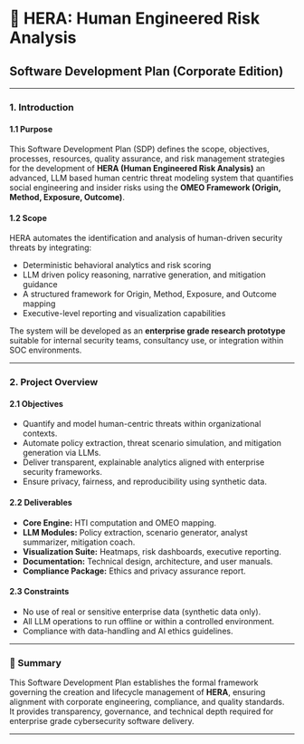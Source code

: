 # 🧠 HERA: Human Engineered Risk Analysis  
## Software Development Plan (Corporate Edition)

---

### 1. Introduction

#### 1.1 Purpose  
This Software Development Plan (SDP) defines the scope, objectives, processes, resources, quality assurance, and risk management strategies for the development of **HERA (Human Engineered Risk Analysis)** an advanced, LLM based human centric threat modeling system that quantifies social engineering and insider risks using the **OMEO Framework (Origin, Method, Exposure, Outcome)**.

#### 1.2 Scope  
HERA automates the identification and analysis of human-driven security threats by integrating:
- Deterministic behavioral analytics and risk scoring  
- LLM driven policy reasoning, narrative generation, and mitigation guidance  
- A structured framework for Origin, Method, Exposure, and Outcome mapping  
- Executive-level reporting and visualization capabilities  

The system will be developed as an **enterprise grade research prototype** suitable for internal security teams, consultancy use, or integration within SOC environments.

---


### 2. Project Overview

#### 2.1 Objectives
- Quantify and model human-centric threats within organizational contexts.  
- Automate policy extraction, threat scenario simulation, and mitigation generation via LLMs.  
- Deliver transparent, explainable analytics aligned with enterprise security frameworks.  
- Ensure privacy, fairness, and reproducibility using synthetic data.

#### 2.2 Deliverables
- **Core Engine:** HTI computation and OMEO mapping.  
- **LLM Modules:** Policy extraction, scenario generator, analyst summarizer, mitigation coach.  
- **Visualization Suite:** Heatmaps, risk dashboards, executive reporting.  
- **Documentation:** Technical design, architecture, and user manuals.  
- **Compliance Package:** Ethics and privacy assurance report.

#### 2.3 Constraints
- No use of real or sensitive enterprise data (synthetic data only).  
- All LLM operations to run offline or within a controlled environment.  
- Compliance with data-handling and AI ethics guidelines.

---

### 📍 Summary
This Software Development Plan establishes the formal framework governing the creation and lifecycle management of **HERA**, ensuring alignment with corporate engineering, compliance, and quality standards.  
It provides transparency, governance, and technical depth required for enterprise grade cybersecurity software delivery.

---
